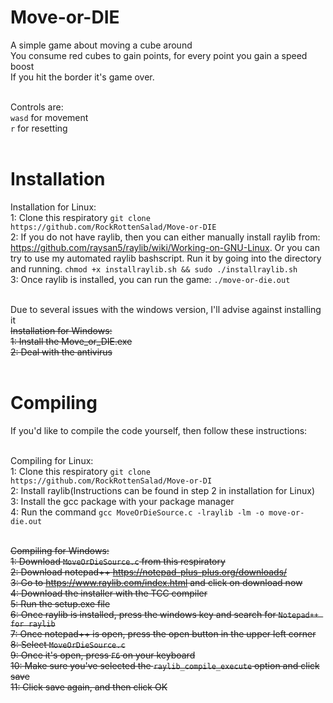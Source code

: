 # Move-or-DIE
A simple game about moving a cube around<br>
You consume red cubes to gain points, for every point you gain a speed boost<br>
If you hit the border it's game over. <br><br>

Controls are: <br>
`wasd` for movement <br>
`r` for resetting <br><br>

# Installation

Installation for Linux:<br>
1: Clone this respiratory `git clone https://github.com/RockRottenSalad/Move-or-DIE`<br>
2: If you do not have raylib, then you can either manually install raylib from: https://github.com/raysan5/raylib/wiki/Working-on-GNU-Linux. Or you can try to use my automated raylib bashscript. Run it by going into the directory and running.  `chmod +x installraylib.sh && sudo ./installraylib.sh` <br>
3: Once raylib is installed, you can run the game: `./move-or-die.out`
<br><br>

Due to several issues with the windows version, I'll advise against installing it<br>
~~Installation for Windows:<br>
1: Install the Move_or_DIE.exe<br>
2: Deal with the antivirus<br><br>~~

# Compiling
If you'd like to compile the code yourself, then follow these instructions:<br><br>

Compiling for Linux:<br>
1: Clone this respiratory `git clone https://github.com/RockRottenSalad/Move-or-DI`<br>
2: Install raylib(Instructions can be found in step 2 in installation for Linux)<br>
3: Install the gcc package with your package manager<br>
4: Run the command `gcc MoveOrDieSource.c -lraylib -lm -o move-or-die.out`<br><br>

~~Compiling for Windows:<br>
1: Download `MoveOrDieSource.c` from this respiratory<br>
2: Download notepad++ https://notepad-plus-plus.org/downloads/ <br>
3: Go to https://www.raylib.com/index.html and click on download now<br>
4: Download the installer with the TCC compiler<br>
5: Run the setup.exe file<br>
6: Once raylib is installed, press the windows key and search for `Notepad++ for raylib`<br>
7: Once notepad++ is open, press the open button in the upper left corner<br>
8: Select `MoveOrDieSource.c`<br>
9: Once it's open, press `F6` on your keyboard<br>
10: Make sure you've selected the `raylib_compile_execute` option and click save<br>
11: Click save again, and then click OK<br>~~






